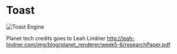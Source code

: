 # Toast
![Toast Engine](https://i.imgur.com/nvHvdhU.png)



Planet tech credits goes to Leah Lindner
http://leah-lindner.com/img/blog/planet_renderer/week5-6/researchPaper.pdf